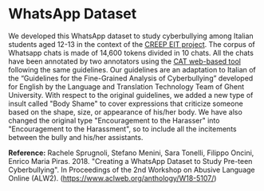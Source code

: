 # WhatsApp Dataset
We developed this WhatsApp dataset to study cyberbullying among Italian students aged 12-13 in the context of the [CREEP EIT project](http://creep-project.eu/).
The corpus of Whatsapp chats is made of 14,600 tokens divided in 10 chats. All the chats have been annotated by two annotators using the [CAT web-based tool](https://dh.fbk.eu/resources/cat-content-annotation-tool) following the same guidelines. 
Our guidelines are an adaptation to Italian of the “Guidelines for the Fine-Grained Analysis of Cyberbullying” developed for English by the Language and Translation Technology Team of Ghent University. With respect to the original guidelines, we added a new type of insult called "Body Shame" to cover expressions that criticize someone based on the shape, size, or appearance of his/her body. We have also changed the original type "Encouragement to the Harasser" into "Encouragement to the Harassment", so to include all the incitements between the bully and his/her assistants. 
 
**Reference:**
Rachele Sprugnoli, Stefano Menini, Sara Tonelli, Filippo Oncini, Enrico Maria Piras. 2018. "Creating a WhatsApp Dataset to Study Pre-teen Cyberbullying". In Proceedings of the 2nd Workshop on Abusive Language Online (ALW2). (https://www.aclweb.org/anthology/W18-5107/) 
